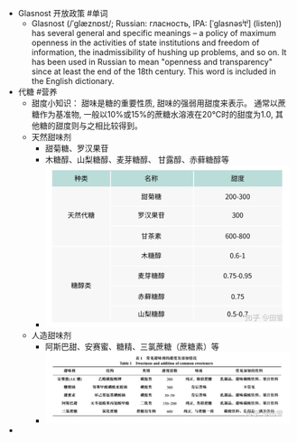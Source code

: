 - Glasnost 开放政策  #单词
	- Glasnost (/ˈɡlæznɒst/; Russian: гласность, IPA: [ˈɡlasnəsʲtʲ] (listen)) has several general and specific meanings – a policy of maximum openness in the activities of state institutions and freedom of information, the inadmissibility of hushing up problems, and so on. It has been used in Russian to mean "openness and transparency" since at least the end of the 18th century. This word is included in the English dictionary.
- 代糖 #营养
	- 甜度小知识：
	  甜味是糖的重要性质, 甜味的强弱用甜度来表示。 通常以蔗糖作为基准物, 一般以10%或15%的蔗糖水溶液在20℃时的甜度为1.0, 其他糖的甜度则与之相比较得到。
	- 天然甜味剂
		- 甜菊糖、罗汉果苷
		- 木糖醇、山梨糖醇、麦芽糖醇、 甘露醇、赤藓糖醇等
		- ![image.png](../assets/image_1662000598545_0.png)
	- 人造甜味剂
		- 阿斯巴甜、安赛蜜、糖精、三氯蔗糖（蔗糖素）等
		- ![image.png](../assets/image_1662000569990_0.png)
-